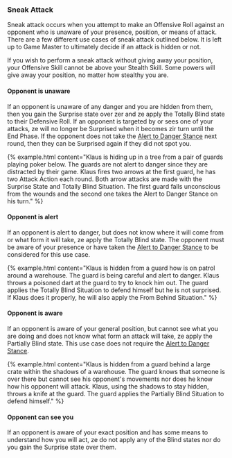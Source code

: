 ### Sneak Attack

Sneak attack occurs when you attempt to make an Offensive Roll against an opponent who is unaware of your presence, position, or means of attack. There are a few different use cases of sneak attack outlined below. It is left up to Game Master to ultimately decide if an attack is hidden or not.

If you wish to perform a sneak attack without giving away your position, your Offensive Skill cannot be above your Stealth Skill. Some powers will give away your position, no matter how stealthy you are.

#### Opponent is unaware
If an opponent is unaware of any danger and you are hidden from them, then you gain the <span class="label label-default">Surprise</span> state over zer and ze apply the <span class="label label-default">Totally Blind</span> state to their Defensive Roll. If an opponent is targeted by or sees one of your attacks, ze will no longer be <span class="label label-default">Surprised</span> when it becomes zir turn until the End Phase. If the opponent does not take the [Alert to Danger Stance](rule_combat_action_point.html##alert-to-danger) next round, then they can be Surprised again if they did not spot you.

{% example.html content="Klaus is hiding up in a tree from a pair of guards playing poker below. The guards are not alert to danger since they are distracted by their game. Klaus fires two arrows at the first guard, he has two Attack Action each round. Both arrow attacks are made with the Surprise State and Totally Blind Situation. The first guard falls unconscious from the wounds and the second one takes the Alert to Danger Stance on his turn." %}

#### Opponent is alert
If an opponent is alert to danger, but does not know where it will come from or what form it will take, ze apply the <span class="label label-default">Totally Blind</span> state. The opponent must be aware of your presence or have taken the [Alert to Danger Stance](rule_combat_action_point.html##alert-to-danger) to be considered for this use case.

{% example.html content="Klaus is hidden from a guard how is on patrol around a warehouse. The guard is being careful and alert to danger. Klaus throws a poisoned dart at the guard to try to knock him out. The guard applies the Totally Blind Situation to defend himself but he is not surprised. If Klaus does it properly, he will also apply the From Behind Situation." %}

#### Opponent is aware
If an opponent is aware of your general position, but cannot see what you are doing and does not know what form an attack will take, ze apply the <span class="label label-default">Partially Blind</span> state. This use case does not require the [Alert to Danger Stance](rule_combat_action_point.html##alert-to-danger).

{% example.html content="Klaus is hidden from a guard behind a large crate within the shadows of a warehouse. The guard knows that someone is over there but cannot see his opponent's movements nor does he know how his opponent will attack. Klaus, using the shadows to stay hidden, throws a knife at the guard. The guard applies the Partially Blind Situation to defend himself." %}

#### Opponent can see you
If an opponent is aware of your exact position and has some means to understand how you will act, ze do not apply any of the Blind states nor do you gain the <span class="label label-default">Surprise</span> state over them.